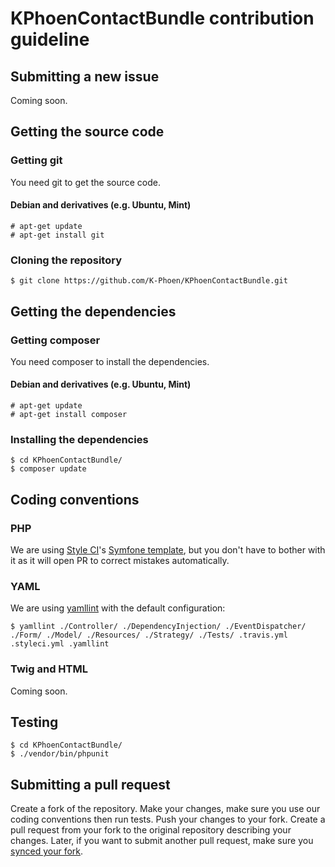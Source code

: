 # KPhoenContactBundle contribution guideline

## Submitting a new issue

Coming soon.

## Getting the source code

### Getting git

You need git to get the source code.

#### Debian and derivatives (e.g. Ubuntu, Mint)

    # apt-get update
    # apt-get install git

### Cloning the repository

    $ git clone https://github.com/K-Phoen/KPhoenContactBundle.git

## Getting the dependencies

### Getting composer

You need composer to install the dependencies.

#### Debian and derivatives (e.g. Ubuntu, Mint)

    # apt-get update
    # apt-get install composer

### Installing the dependencies

    $ cd KPhoenContactBundle/
    $ composer update

## Coding conventions

### PHP

We are using [Style CI](https://styleci.io/)'s [Symfone template](https://styleci.readme.io/docs/presets#symfony), but you don't have to bother with it as it will open PR to correct mistakes automatically.

### YAML

We are using [yamllint](https://github.com/adrienverge/yamllint) with the default configuration:

    $ yamllint ./Controller/ ./DependencyInjection/ ./EventDispatcher/ ./Form/ ./Model/ ./Resources/ ./Strategy/ ./Tests/ .travis.yml .styleci.yml .yamllint

### Twig and HTML

Coming soon.

## Testing

    $ cd KPhoenContactBundle/
    $ ./vendor/bin/phpunit

## Submitting a pull request

Create a fork of the repository. Make your changes, make sure you use our coding conventions then run tests. Push your changes to your fork. Create a pull request from your fork to the original repository describing your changes. Later, if you want to submit another pull request, make sure you [synced your fork](https://help.github.com/articles/syncing-a-fork/).
